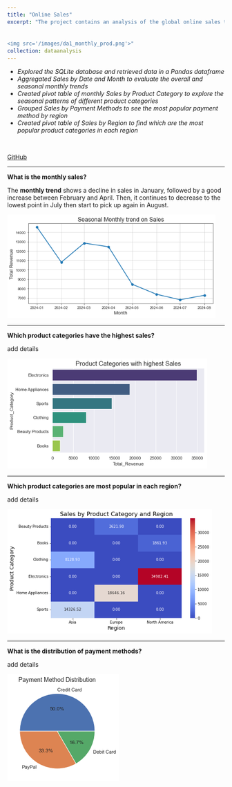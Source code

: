 ```yaml
---
title: "Online Sales"
excerpt: "The project contains an analysis of the global online sales transactions across various products in 2024. I retrieved data from a database, processed it, and used visualizations for answering business questions.<br/>


<img src='/images/da1_monthly_prod.png'>"
collection: dataanalysis
---
```


- *Explored the SQLite database and retrieved data in a Pandas dataframe*
- *Aggregated Sales by Date and Month to evaluate the overall and seasonal monthly trends*
- *Created pivot table of monthly Sales by Product Category to explore the seasonal patterns of different product categories*
- *Grouped Sales by Payment Methods to see the most popular payment method by region*
- *Created pivot table of Sales by Region to find which are the most popular product categories in each region*
<br/>

[GitHub](https://github.com/ciDSproj/online_sales)




---
**What is the monthly sales?**

The **monthly trend** shows a decline in sales in January, followed by a good increase between February and April. Then, it continues to decrease to the lowest point in July then start to pick up again in August.



<img src='/images/da1_monthly_sales.png'>


---
**Which product categories have the highest sales?**

add details



<img src='/images/da1_top_prod.png'>


---
**Which product categories are most popular in each region?**

add details



<img src='/images/da1_heatmap.png'>

---
**What is the distribution of payment methods?**

add details



<img src='/images/da1_pay_method.png'>




